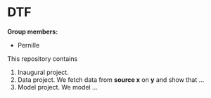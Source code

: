# DTF

**Group members:**
- Pernille

This repository contains  
1. Inaugural project. 
2. Data project. We fetch data from **source x** on **y** and show that ...
3. Model project. We model ...
